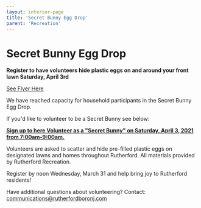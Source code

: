 ```yaml
---
layout: interior-page
title: 'Secret Bunny Egg Drop'
parent: 'Recreation'
---
```


# Secret Bunny Egg Drop

**Register to have volunteers hide plastic eggs on and around your front lawn Saturday, April 3rd**

[See Flyer Here](https://storage.googleapis.com/static.rutherford-nj.com/recreation/spring-2021/2021_SecretBunny.pdf)

We have reached capacity for household participants in the Secret Bunny Egg Drop.

If you'd like to volunteer to be a Secret Bunny see below:

[**Sign up to here Volunteer as a "Secret Bunny" on Saturday, April 3, 2021 from 7:00am-9:00am.**](https://docs.google.com/forms/d/e/1FAIpQLSdb45QkLJddQnUUzVAEu8uUJvQR8Ujemkr5Z5GbdBk6VgLfMA/viewform)  

Volunteers are asked to scatter and hide pre-filled plastic eggs on designated lawns and homes throughout Rutherford.  All materials provided by Rutherford Recreation. 

Register by noon Wednesday, March 31 and help bring joy to Rutherford residents!

Have additional questions about volunteering? Contact: communications@rutherfordboronj.com
